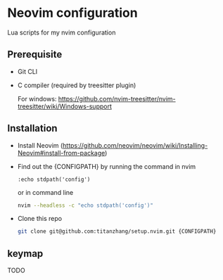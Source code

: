 # Neovim configuration

Lua scripts for my nvim configuration

## Prerequisite

* Git CLI

* C compiler (required by treesitter plugin)

  For windows: https://github.com/nvim-treesitter/nvim-treesitter/wiki/Windows-support

## Installation

* Install Neovim (https://github.com/neovim/neovim/wiki/Installing-Neovim#install-from-package)

* Find out the {CONFIGPATH} by running the command in nvim

  ```vim
  :echo stdpath('config')
  ```

  or in command line

  ```sh
  nvim --headless -c "echo stdpath('config')"
  ```

* Clone this repo

  ```sh
  git clone git@github.com:titanzhang/setup.nvim.git {CONFIGPATH}
  ```

## keymap

TODO
